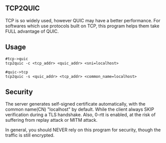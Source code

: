 ## TCP2QUIC
TCP is so widely used, however QUIC may have a better performance. For softwares which use protocols built on TCP, this program helps them take FULL advantage of QUIC.

## Usage
```
#tcp->quic
tcp2quic -c <tcp_addr> <quic_addr> <sni=localhost>

#quic->tcp
tcp2quic -s <quic_addr> <tcp_addr> <common_name=localhost>
```

## Security
The server generates self-signed certificate automatically, with the common name(CN) "localhost" by default. While the client always SKIP verification during a TLS handshake. Also, 0-rtt is enabled, at the risk of suffering from replay attack or MITM attack.
<br>

In general, you should NEVER rely on this program for security, though the traffic is still encrypted.

